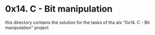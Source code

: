 # 0x14. C - Bit manipulation
this directory contains the solution for the tasks of tha alx "0x14. C - Bit manipulation" project
